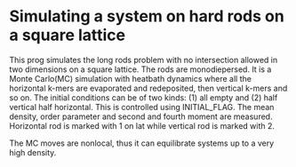 # Simulating a system on hard rods on a square lattice
This prog simulates the long rods problem with no intersection allowed in two dimensions on a square lattice. The rods are monodiepersed. It is a Monte Carlo(MC) simulation with heatbath dynamics where all the horizontal k-mers are evaporated and redeposited, then vertical k-mers and so on.  The initial conditions can be of two kinds: (1) all empty and (2) half vertical half horizontal. This is controlled using INITIAL_FLAG. The mean density, order parameter and second and fourth moment are measured. Horizontal rod is marked with 1 on lat while vertical rod is marked with 2.

The MC moves are nonlocal, thus it can equilibrate systems up to a very high density.
